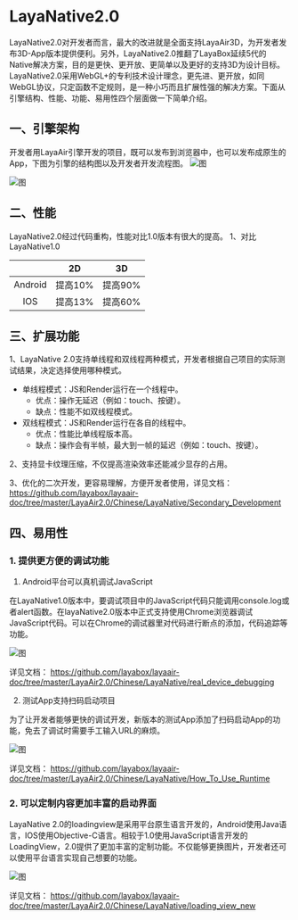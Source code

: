 # LayaNative2.0

LayaNative2.0对开发者而言，最大的改进就是全面支持LayaAir3D，为开发者发布3D-App版本提供便利。另外，LayaNative2.0推翻了LayaBox延续5代的Native解决方案，目的是更快、更开放、更简单以及更好的支持3D为设计目标。LayaNative2.0采用WebGL+的专利技术设计理念，更先进、更开放，如同WebGL协议，只定函数不定规则，是一种小巧而且扩展性强的解决方案。下面从引擎结构、性能、功能、易用性四个层面做一下简单介绍。

## 一、引擎架构
开发者用LayaAir引擎开发的项目，既可以发布到浏览器中，也可以发布成原生的App，下图为引擎的结构图以及开发者开发流程图。
![图](img/1.jpg)

![图](img/2.png)

## 二、性能

LayaNative2.0经过代码重构，性能对比1.0版本有很大的提高。
1、对比LayaNative1.0

|       |2D   |3D     |
|:-----:|:----:|:-----:|
|Android|提高10%|提高90%|
|IOS    |提高13%|提高60%|


## 三、扩展功能

1、LayaNative 2.0支持单线程和双线程两种模式，开发者根据自己项目的实际测试结果，决定选择使用哪种模式。

* 单线程模式：JS和Render运行在一个线程中。
    * 优点：操作无延迟（例如：touch、按键）。
    * 缺点：性能不如双线程模式。
* 双线程模式：JS和Render运行在各自的线程中。
    * 优点：性能比单线程版本高。
    * 缺点：操作会有半帧，最大到一帧的延迟（例如：touch、按键）。

2、支持显卡纹理压缩，不仅提高渲染效率还能减少显存的占用。

3、优化的二次开发，更容易理解，方便开发者使用，详见文档：
https://github.com/layabox/layaair-doc/tree/master/LayaAir2.0/Chinese/LayaNative/Secondary_Development  


## 四、易用性

### 1. 提供更方便的调试功能

1) Android平台可以真机调试JavaScript

在LayaNative1.0版本中，要调试项目中的JavaScript代码只能调用console.log或者alert函数。在layaNative2.0版本中正式支持使用Chrome浏览器调试JavaScript代码。可以在Chrome的调试器里对代码进行断点的添加，代码追踪等功能。

![图](img/debug_connected.png)

详见文档：
https://github.com/layabox/layaair-doc/tree/master/LayaAir2.0/Chinese/LayaNative/real_device_debugging  

2) 测试App支持扫码启动项目

为了让开发者能够更快的调试开发，新版本的测试App添加了扫码启动App的功能，免去了调试时需要手工输入URL的麻烦。

![图](img/app_debug_1_0.png)

详见文档：
https://github.com/layabox/layaair-doc/tree/master/LayaAir2.0/Chinese/LayaNative/How_To_Use_Runtime  



### 2. 可以定制内容更加丰富的启动界面

LayaNative 2.0的loadingview是采用平台原生语言开发的，Android使用Java语言，IOS使用Objective-C语言。相较于1.0使用JavaScript语言开发的LoadingView，2.0提供了更加丰富的定制功能。不仅能够更换图片，开发者还可以使用平台语言实现自己想要的功能。

![图](img/loadingview_2_0.png)

详见文档：
https://github.com/layabox/layaair-doc/tree/master/LayaAir2.0/Chinese/LayaNative/loading_view_new